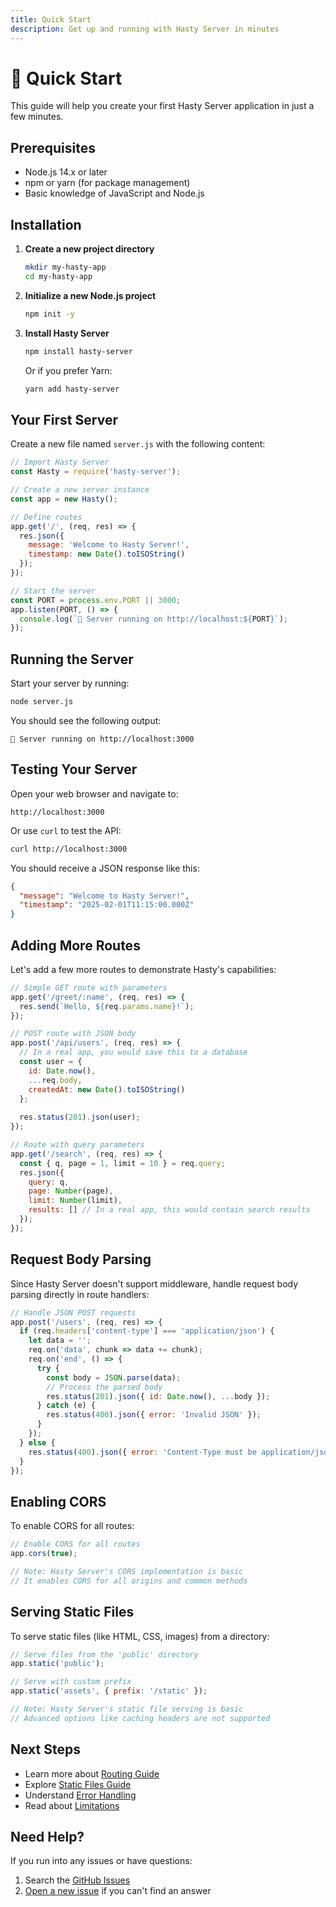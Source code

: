 ```yaml
---
title: Quick Start
description: Get up and running with Hasty Server in minutes
---
```


# 🚀 Quick Start

This guide will help you create your first Hasty Server application in just a few minutes.

## Prerequisites

- Node.js 14.x or later
- npm or yarn (for package management)
- Basic knowledge of JavaScript and Node.js

## Installation

1. **Create a new project directory**
   ```bash
   mkdir my-hasty-app
   cd my-hasty-app
   ```

2. **Initialize a new Node.js project**
   ```bash
   npm init -y
   ```

3. **Install Hasty Server**
   ```bash
   npm install hasty-server
   ```
   
   Or if you prefer Yarn:
   ```bash
   yarn add hasty-server
   ```

## Your First Server

Create a new file named `server.js` with the following content:

```javascript
// Import Hasty Server
const Hasty = require('hasty-server');

// Create a new server instance
const app = new Hasty();

// Define routes
app.get('/', (req, res) => {
  res.json({
    message: 'Welcome to Hasty Server!',
    timestamp: new Date().toISOString()
  });
});

// Start the server
const PORT = process.env.PORT || 3000;
app.listen(PORT, () => {
  console.log(`🚀 Server running on http://localhost:${PORT}`);
});
```

## Running the Server

Start your server by running:

```bash
node server.js
```

You should see the following output:
```
🚀 Server running on http://localhost:3000
```

## Testing Your Server

Open your web browser and navigate to:
```
http://localhost:3000
```

Or use `curl` to test the API:
```bash
curl http://localhost:3000
```

You should receive a JSON response like this:
```json
{
  "message": "Welcome to Hasty Server!",
  "timestamp": "2025-02-01T11:15:00.000Z"
}
```

## Adding More Routes

Let's add a few more routes to demonstrate Hasty's capabilities:

```javascript
// Simple GET route with parameters
app.get('/greet/:name', (req, res) => {
  res.send(`Hello, ${req.params.name}!`);
});

// POST route with JSON body
app.post('/api/users', (req, res) => {
  // In a real app, you would save this to a database
  const user = {
    id: Date.now(),
    ...req.body,
    createdAt: new Date().toISOString()
  };
  
  res.status(201).json(user);
});

// Route with query parameters
app.get('/search', (req, res) => {
  const { q, page = 1, limit = 10 } = req.query;
  res.json({
    query: q,
    page: Number(page),
    limit: Number(limit),
    results: [] // In a real app, this would contain search results
  });
});
```

## Request Body Parsing

Since Hasty Server doesn't support middleware, handle request body parsing directly in route handlers:

```javascript
// Handle JSON POST requests
app.post('/users', (req, res) => {
  if (req.headers['content-type'] === 'application/json') {
    let data = '';
    req.on('data', chunk => data += chunk);
    req.on('end', () => {
      try {
        const body = JSON.parse(data);
        // Process the parsed body
        res.status(201).json({ id: Date.now(), ...body });
      } catch (e) {
        res.status(400).json({ error: 'Invalid JSON' });
      }
    });
  } else {
    res.status(400).json({ error: 'Content-Type must be application/json' });
  }
});
```

## Enabling CORS

To enable CORS for all routes:

```javascript
// Enable CORS for all routes
app.cors(true);

// Note: Hasty Server's CORS implementation is basic
// It enables CORS for all origins and common methods
```

## Serving Static Files

To serve static files (like HTML, CSS, images) from a directory:

```javascript
// Serve files from the 'public' directory
app.static('public');

// Serve with custom prefix
app.static('assets', { prefix: '/static' });

// Note: Hasty Server's static file serving is basic
// Advanced options like caching headers are not supported
```

## Next Steps

- Learn more about [Routing Guide](../guides/routing.md)
- Explore [Static Files Guide](../guides/static-files.md)
- Understand [Error Handling](../guides/error-handling.md)
- Read about [Limitations](../guides/limitations.md)

## Need Help?

If you run into any issues or have questions:

1. Search the [GitHub Issues](https://github.com/IntegerAlex/hasty-server/issues)
2. [Open a new issue](https://github.com/IntegerAlex/hasty-server/issues/new) if you can't find an answer
